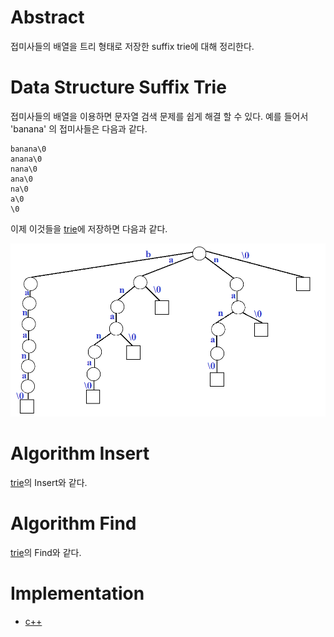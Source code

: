 # Abstract

접미사들의 배열을 트리 형태로 저장한 suffix trie에 대해 정리한다.

# Data Structure Suffix Trie

접미사들의 배열을 이용하면 문자열 검색 문제를 쉽게 해결 할 수 있다.
예를 들어서 'banana' 의 접미사들은 다음과 같다.

```
banana\0
anana\0
nana\0
ana\0
na\0
a\0
\0
```

이제 이것들을 [trie](/doc/tree_trie.md)에 저장하면 다음과 같다.

![](/_img/suffixtrie.png)


# Algorithm Insert

[trie](/doc/tree_trie.md)의 Insert와 같다.

# Algorithm Find

[trie](/doc/tree_trie.md)의 Find와 같다.

# Implementation

* [c++](/fundamentals/tree/suffixtrie/a.cpp)
